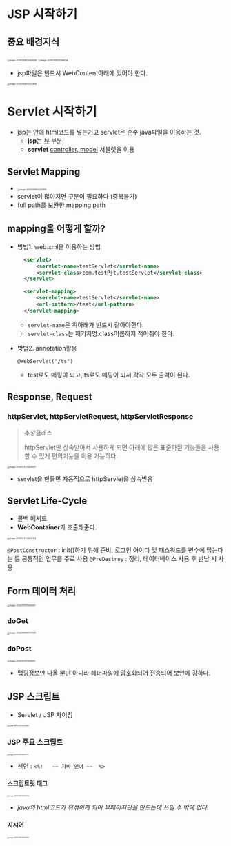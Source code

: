 # JSP 시작하기

## 중요 배경지식



<img src="Readme.assets/image-20200308010424090.png" alt="image-20200308010424090" style="zoom:33%;" />

<img src="Readme.assets/image-20200308015544034.png" alt="image-20200308015544034" style="zoom:33%;" />

- jsp파일은 반드시 WebContent아래에 있어야 한다.

<img src="Readme.assets/image-20200308010523946.png" alt="image-20200308010523946" style="zoom:33%;" />





# Servlet 시작하기

- jsp는 안에 html코드를 넣는거고 servlet은 순수 java파일을 이용하는 것.
  - **jsp**는 <u>뷰</u> 부분
  - **servlet** <u>controller, model</u> 서블렛을 이용

## Servlet Mapping

- <img src="Readme.assets/image-20200308022313100.png" alt="image-20200308022313100" style="zoom:33%;" />
- servlet이 많아지면 구분이 필요하다 (중복불가)
- full path를 보완한 mapping path



## mapping을 어떻게 할까?

- 방법1. web.xml을 이용하는 방법

  ```xml
    <servlet>
    	<servlet-name>testServlet</servlet-name>
    	<servlet-class>com.testPjt.testServlet</servlet-class>
    </servlet>
  
  	<servlet-mapping>
  		<servlet-name>testServlet</servlet-name>
  		<url-pattern>/test</url-pattern>
  	</servlet-mapping>
  ```

  - `servlet-name`은 위아래가 반드시 같아야한다.
  - `servlet-class`는 패키지명.class이름까지 적어줘야 한다.

- 방법2. annotation활용

  `@WebServlet("/ts")`

  - test로도 매핑이 되고, ts로도 매핑이 되서 각각 모두 출력이 된다.

## Response, Request

### httpServlet, httpServletRequest, httpServletResponse

> 추상클래스
>
> httpServlet만 상속받아서 사용하게 되면 아래에 많은 표준화된 기능들을 사용할 수 있게 편의기능을 이용 가능하다.

<img src="Readme.assets/image-20200311002828927.png" alt="image-20200311002828927" style="zoom:33%;" />

- servlet을 만들면 자동적으로 httpServlet을 상속받음

## Servlet Life-Cycle

- 콜백 메서드
- **WebContainer**가 호출해준다.

<img src="Readme.assets/image-20200311004545169.png" alt="image-20200311004545169" style="zoom:33%;" />

`@PostConstructor` : init()하기 위해 준비, 로그인 아이디 및 패스워드를 변수에 담는다는 등 공통적인 업무를 주로 사용
`@PreDestroy` : 정리, 데이터베이스 사용 후 반납 시 사용

## Form 데이터 처리

<img src="Readme.assets/image-20200311010806301.png" alt="image-20200311010806301" style="zoom:33%;" />





### doGet

<img src="Readme.assets/image-20200311010944589.png" alt="image-20200311010944589" style="zoom:33%;" />





### doPost

<img src="Readme.assets/image-20200311011008318.png" alt="image-20200311011008318" style="zoom:33%;" />

- 맵핑정보만 나올 뿐만 아니라 <u>헤더파일에 암호화되어 전송</u>되어 보안에 강하다.





## JSP 스크립트

- Servlet / JSP 차이점

<img src="Readme.assets/image-20200311013408859.png" alt="image-20200311013408859" style="zoom:25%;" />

### JSP 주요 스크립트

<img src="Readme.assets/image-20200311013925717.png" alt="image-20200311013925717" style="zoom:25%;" />

- 선언 : `<%!   ~~ 자바 언어 ~~  %>`

#### 스크립트릿 태그

<img src="Readme.assets/image-20200311014352344.png" alt="image-20200311014352344" style="zoom:25%;" />

- *java와 html코드가 뒤섞이게 되어 뷰페이지만을 만드는데 쓰일 수 밖에 없다.*

#### 지시어

<img src="Readme.assets/image-20200311020100922.png" alt="image-20200311020100922" style="zoom:25%;" />

